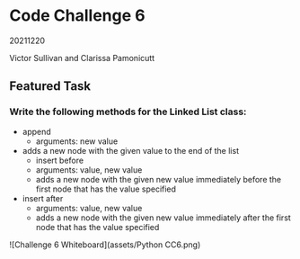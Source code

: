 # Code Challenge 6
20211220

Victor Sullivan and Clarissa Pamonicutt

## Featured Task

### Write the following methods for the Linked List class:

- append
  - arguments: new value
- adds a new node with the given value to the end of the list
  - insert before
  - arguments: value, new value
  - adds a new node with the given new value immediately before the first node that has the value specified
- insert after
  - arguments: value, new value
  - adds a new node with the given new value immediately after the first node that has the value specified

![Challenge 6 Whiteboard](assets/Python CC6.png)

